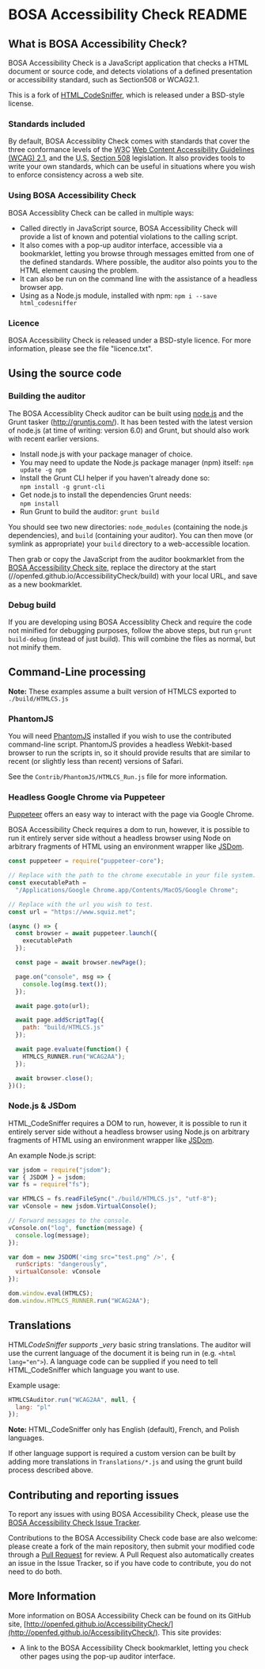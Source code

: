 # BOSA Accessibility Check README

## What is BOSA Accessibility Check?

BOSA Accessibility Check is a JavaScript application that checks a HTML document
or source code, and detects violations of a defined presentation or accessibility
standard, such as Section508 or WCAG2.1.

This is a fork of [HTML_CodeSniffer](https://github.com/squizlabs/HTML_CodeSniffer), which is released under a BSD-style license.

### Standards included

By default, BOSA Accessiblity Check comes with standards that cover the three conformance
levels of the <abbr title="World Wide Web Consortium">W3C</abbr> [Web Content Accessibility Guidelines (WCAG) 2.1](https://www.w3.org/TR/WCAG21/),
and the <abbr title="United States of America">U.S.</abbr> [Section 508](http://section508.gov/index.cfm?fuseAction=stdsdoc) legislation.
It also provides tools to write your own standards, which can be useful in situations
where you wish to enforce consistency across a web site.

### Using BOSA Accessibility Check

BOSA Accessiblity Check can be called in multiple ways:

- Called directly in JavaScript source, BOSA Accessibility Check will provide a list of known
  and potential violations to the calling script.
- It also comes with a pop-up auditor interface, accessible via a bookmarklet,
  letting you browse through messages emitted from one of the defined standards.
  Where possible, the auditor also points you to the HTML element causing the problem.
- It can also be run on the command line with the assistance of a headless browser app.
- Using as a Node.js module, installed with npm: `npm i --save html_codesniffer`

### Licence

BOSA Accessibility Check is released under a BSD-style licence. For more information,
please see the file "licence.txt".

## Using the source code

### Building the auditor

The BOSA Accessiblity Check auditor can be built using [node.js](https://nodejs.org/) and the Grunt
tasker (http://gruntjs.com/). It has been tested with the latest version of node.js
(at time of writing: version 6.0) and Grunt, but should also work with recent
earlier versions.

- Install node.js with your package manager of choice.
- You may need to update the Node.js package manager (npm) itself:
  <code>npm update -g npm</code>
- Install the Grunt CLI helper if you haven't already done so:  
  <code>npm install -g grunt-cli</code>
- Get node.js to install the dependencies Grunt needs:  
  <code>npm install</code>
- Run Grunt to build the auditor:
  <code>grunt build</code>

You should see two new directories: <code>node_modules</code> (containing the node.js
dependencies), and <code>build</code> (containing your auditor). You can then move
(or symlink as appropriate) your <code>build</code> directory to a web-accessible
location.

Then grab or copy the JavaScript from the auditor bookmarklet from the [BOSA Accessibility Check site](https://openfed.github.io/AccessibilityCheck),
replace the directory at the start (//openfed.github.io/AccessibilityCheck/build) with your local URL, and save as a new bookmarklet.

### Debug build

If you are developing using BOSA Accessiblity Check and require the code not minified for
debugging purposes, follow the above steps, but run <code>grunt build-debug</code> (instead of just build). This will combine the files as normal, but not minify them.

## Command-Line processing

**Note:** These examples assume a built version of HTMLCS exported to `./build/HTMLCS.js`

### PhantomJS

You will need [PhantomJS](http://www.phantomjs.org/) installed if you wish to
use the contributed command-line script. PhantomJS provides a headless Webkit-based
browser to run the scripts in, so it should provide results that are similar to
recent (or slightly less than recent) versions of Safari.

See the `Contrib/PhantomJS/HTMLCS_Run.js` file for more information.

### Headless Google Chrome via Puppeteer

[Puppeteer](https://developers.google.com/web/tools/puppeteer/get-started) offers an
easy way to interact with the page via Google Chrome.

BOSA Accessibility Check requires a dom to run, however, it is possible to run it entirely
server side without a headless browser using Node on arbitrary fragments of HTML using
an environment wrapper like [JSDom](https://github.com/tmpvar/jsdom).

```javascript
const puppeteer = require("puppeteer-core");

// Replace with the path to the chrome executable in your file system. This one assumes MacOSX.
const executablePath =
  "/Applications/Google Chrome.app/Contents/MacOS/Google Chrome";

// Replace with the url you wish to test.
const url = "https://www.squiz.net";

(async () => {
  const browser = await puppeteer.launch({
    executablePath
  });

  const page = await browser.newPage();

  page.on("console", msg => {
    console.log(msg.text());
  });

  await page.goto(url);

  await page.addScriptTag({
    path: "build/HTMLCS.js"
  });

  await page.evaluate(function() {
    HTMLCS_RUNNER.run("WCAG2AA");
  });

  await browser.close();
})();
```

### Node.js & JSDom

HTML_CodeSniffer requires a DOM to run, however, it is possible to run it entirely
server side without a headless browser using Node.js on arbitrary fragments of HTML using
an environment wrapper like [JSDom](https://github.com/jsdom/jsdom).

An example Node.js script:

```javascript
var jsdom = require("jsdom");
var { JSDOM } = jsdom;
var fs = require("fs");

var HTMLCS = fs.readFileSync("./build/HTMLCS.js", "utf-8");
var vConsole = new jsdom.VirtualConsole();

// Forward messages to the console.
vConsole.on("log", function(message) {
  console.log(message);
});

var dom = new JSDOM('<img src="test.png" />', {
  runScripts: "dangerously",
  virtualConsole: vConsole
});

dom.window.eval(HTMLCS);
dom.window.HTMLCS_RUNNER.run("WCAG2AA");
```

## Translations

HTML*CodeSniffer supports \_very* basic string translations. The auditor will use the current language of the document it is being run in (e.g. `<html lang="en">`). A language code can be supplied if you need to tell HTML_CodeSniffer which language you want to use.

Example usage:

```javascript
HTMLCSAuditor.run("WCAG2AA", null, {
  lang: "pl"
});
```

**Note:** HTML_CodeSniffer only has English (default), French, and Polish languages.

If other language support is required a custom version can be built by adding more translations in `Translations/*.js` and using the grunt build process described above.

## Contributing and reporting issues

To report any issues with using BOSA Accessibility Check, please use the
[BOSA Accessibility Check Issue Tracker](http://github.com/openfed/AccessibilityCheck/issues).

Contributions to the BOSA Accessibility Check code base are also welcome: please create a
fork of the main repository, then submit your modified code through a
[Pull Request](http://help.github.com/send-pull-requests/) for review. A Pull Request
also automatically creates an issue in the Issue Tracker, so if you have code to
contribute, you do not need to do both.

## More Information

More information on BOSA Accessibility Check can be found on its GitHub site,
[http://openfed.github.io/AccessibilityCheck/](http://openfed.github.io/AccessibilityCheck/). This site provides:

- A link to the BOSA Accessibility Check bookmarklet, letting you check other pages using the pop-up auditor interface.
